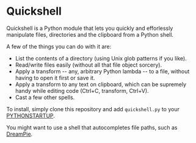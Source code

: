 Quickshell
==========

Quickshell is a Python module that lets you quickly and efforlessly manipulate files, directories and the clipboard from a Python shell.

A few of the things you can do with it are:
* List the contents of a directory (using Unix glob patterns if you like).
* Read/write files easily (without all that file object sorcery).
* Apply a transform -- any, arbitrary Python lambda -- to a file, without having to open it first or save it.
* Apply a transform to any text on clipboard, which can be supremely handy while editing code (Ctrl+C, transform, Ctrl+V). 
* Cast a few other spells.

To install, simply clone this repository and add `quickshell.py` to your [PYTHONSTARTUP](http://docs.python.org/2/using/cmdline.html#envvar-PYTHONSTARTUP). 

You might want to use a shell that autocompletes file paths, such as [DreamPie](http://dreampie.sourceforge.net/).
